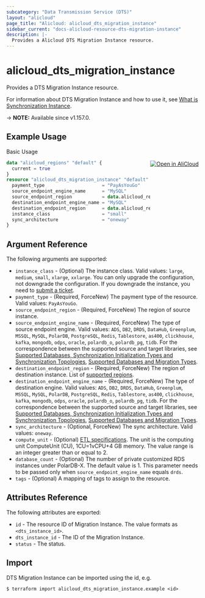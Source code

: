 ```yaml
---
subcategory: "Data Transmission Service (DTS)"
layout: "alicloud"
page_title: "Alicloud: alicloud_dts_migration_instance"
sidebar_current: "docs-alicloud-resource-dts-migration-instance"
description: |-
  Provides a Alicloud DTS Migration Instance resource.
---
```


# alicloud_dts_migration_instance

Provides a DTS Migration Instance resource.

For information about DTS Migration Instance and how to use it, see [What is Synchronization Instance](https://www.alibabacloud.com/help/en/doc-detail/208270.html).

-> **NOTE:** Available since v1.157.0.

## Example Usage
<div class="oics-button" style="float: right;margin: 0 0 -40px 0;">
  <a href="https://api.aliyun.com/api-tools/terraform?resource=alicloud_dts_migration_instance&exampleId=10d074fc-eab6-2e43-fec6-bab4086818c9038c585a&activeTab=example&spm=docs.r.dts_migration_instance.0.10d074fcea" target="_blank">
    <img alt="Open in AliCloud" src="https://img.alicdn.com/imgextra/i1/O1CN01hjjqXv1uYUlY56FyX_!!6000000006049-55-tps-254-36.svg" style="max-height: 44px; margin: 32px auto; max-width: 100%;">
  </a>
</div>

Basic Usage

```terraform
data "alicloud_regions" "default" {
  current = true
}
resource "alicloud_dts_migration_instance" "default" {
  payment_type                     = "PayAsYouGo"
  source_endpoint_engine_name      = "MySQL"
  source_endpoint_region           = data.alicloud_regions.default.regions.0.id
  destination_endpoint_engine_name = "MySQL"
  destination_endpoint_region      = data.alicloud_regions.default.regions.0.id
  instance_class                   = "small"
  sync_architecture                = "oneway"
}
```

## Argument Reference

The following arguments are supported:

* `instance_class` - (Optional) The instance class. Valid values: `large`, `medium`, `small`, `xlarge`, `xxlarge`. You can only upgrade the configuration, not downgrade the configuration. If you downgrade the instance, you need to [submit a ticket](https://selfservice.console.aliyun.com/ticket/category/dts/today).
* `payment_type` - (Required, ForceNew) The payment type of the resource. Valid values: `PayAsYouGo`.
* `source_endpoint_region` - (Required, ForceNew) The region of source instance.
* `source_endpoint_engine_name` - (Required, ForceNew) The type of source endpoint engine. Valid values: `ADS`, `DB2`, `DRDS`, `DataHub`, `Greenplum`, `MSSQL`, `MySQL`, `PolarDB`, `PostgreSQL`, `Redis`, `Tablestore`, `as400`, `clickhouse`, `kafka`, `mongodb`, `odps`, `oracle`, `polardb_o`, `polardb_pg`, `tidb`. For the correspondence between the supported source and target libraries, see [Supported Databases, Synchronization Initialization Types and Synchronization Topologies](https://help.aliyun.com/document_detail/130744.html), [Supported Databases and Migration Types](https://help.aliyun.com/document_detail/26618.html).
* `destination_endpoint_region` - (Required, ForceNew) The region of destination instance. List of [supported regions](https://help.aliyun.com/document_detail/141033.html).
* `destination_endpoint_engine_name` - (Required, ForceNew) The type of destination engine. Valid values: `ADS`, `DB2`, `DRDS`, `DataHub`, `Greenplum`, `MSSQL`, `MySQL`, `PolarDB`, `PostgreSQL`, `Redis`, `Tablestore`, `as400`, `clickhouse`, `kafka`, `mongodb`, `odps`, `oracle`, `polardb_o`, `polardb_pg`, `tidb`. For the correspondence between the supported source and target libraries, see [Supported Databases, Synchronization Initialization Types and Synchronization Topologies](https://help.aliyun.com/document_detail/130744.html), [Supported Databases and Migration Types](https://help.aliyun.com/document_detail/26618.html).
* `sync_architecture` - (Optional, ForceNew) The sync architecture. Valid values: `oneway`.
* `compute_unit` - (Optional) [ETL specifications](https://help.aliyun.com/document_detail/212324.html). The unit is the computing unit ComputeUnit (CU), 1CU=1vCPU+4 GB memory. The value range is an integer greater than or equal to 2.
* `database_count` - (Optional) The number of private customized RDS instances under PolarDB-X. The default value is 1. This parameter needs to be passed only when `source_endpoint_engine_name` equals `drds`.
* `tags` - (Optional) A mapping of tags to assign to the resource.


## Attributes Reference

The following attributes are exported:

* `id` - The resource ID of Migration Instance. The value formats as `<dts_instance_id>`.
* `dts_instance_id` - The ID of the Migration Instance.
* `status` - The status.

## Import

DTS Migration Instance can be imported using the id, e.g.

```shell
$ terraform import alicloud_dts_migration_instance.example <id>
```